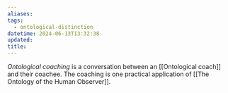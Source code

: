 ```yaml
---
aliases: 
tags:
  - ontological-distinction
datetime: 2024-06-13T13:32:38
updated: 
title: 
---
```

*Ontological coaching* is a conversation between an [[Ontological coach]] and their coachee. The coaching is one practical application of [[The Ontology of the Human Observer]].